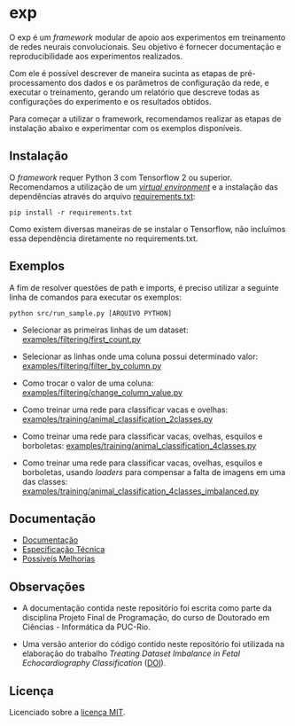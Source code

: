 # exp

O exp é um *framework* modular de apoio aos experimentos em treinamento de redes neurais convolucionais. Seu objetivo é fornecer documentação e reproducibilidade aos experimentos realizados.

Com ele é possível descrever de maneira sucinta as etapas de pré-processamento dos dados e os parâmetros de configuração da rede, e executar o treinamento, gerando um relatório que descreve todas as configurações do experimento e os resultados obtidos.

Para começar a utilizar o framework, recomendamos realizar as etapas de instalação abaixo e experimentar com os exemplos disponíveis.

## Instalação

O *framework* requer Python 3 com Tensorflow 2 ou superior. Recomendamos a utilização de um *[virtual environment](https://docs.python.org/3/library/venv.html)* e a instalação das dependências através do arquivo [requirements.txt](requirements.txt):

```
pip install -r requirements.txt
```

Como existem diversas maneiras de se instalar o Tensorflow, não incluímos essa dependência diretamente no requirements.txt.

## Exemplos

A fim de resolver questões de path e imports, é preciso utilizar a seguinte linha de comandos para executar os exemplos:

```
python src/run_sample.py [ARQUIVO PYTHON]
```

 - Selecionar as primeiras linhas de um dataset: [examples/filtering/first_count.py](src/examples/filtering/first_count.py)

- Selecionar as linhas onde uma coluna possui determinado valor: [examples/filtering/filter_by_column.py](src/examples/filtering/filter_by_column.py)

- Como trocar o valor de uma coluna: [examples/filtering/change_column_value.py](src/examples/filtering/change_column_value.py)

- Como treinar uma rede para classificar vacas e ovelhas: [examples/training/animal_classification_2classes.py](src/examples/training/animal_classification_2classes.py)

- Como treinar uma rede para classificar vacas, ovelhas, esquilos e borboletas: [examples/training/animal_classification_4classes.py](src/examples/training/animal_classification_4classes.py)

- Como treinar uma rede para classificar vacas, ovelhas, esquilos e borboletas, usando *loaders* para compensar a falta de imagens em uma das classes: [examples/training/animal_classification_4classes_imbalanced.py](src/examples/training/animal_classification_4classes_imbalanced.py)

## Documentação

 - [Documentação](docs/documentacao.md)
 - [Especificação Técnica](docs/especificacao_tecnica.md)
 - [Possíveis Melhorias](docs/melhorias.md)

## Observações

 - A documentação contida neste repositório foi escrita como parte da disciplina Projeto Final de Programação, do curso de Doutorado em Ciências - Informática da PUC-Rio.

 - Uma versão anterior do código contido neste repositório foi utilizada na elaboração do trabalho *Treating Dataset Imbalance in Fetal Echocardiography Classification* ([DOI](http://dx.doi.org/10.15439/2022F56)).

## Licença

Licenciado sobre a [licença MIT](LICENSE).
